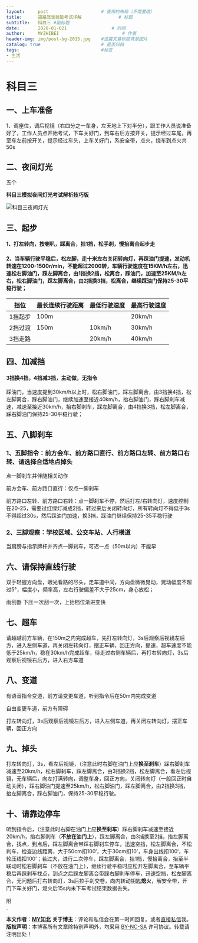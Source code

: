 ```yaml
---
layout:     post   				    # 使用的布局（不需要改）
title:      道路驾驶技能考试详解				# 标题
subtitle:   科目三 #副标题
date:       2020-01-021 				# 时间
author:     MYZHIBEI 						# 作者
header-img: img/post-bg-2015.jpg 	#这篇文章标题背景图片
catalog: true 						# 是否归档
tags:								#标签
- 生活
---
```


# 科目三

## 一、上车准备

1、调座位，调后视镜（右四分之一车身，左天地上下对半分），跟工作人员说准备好了，工作人员点开始考试，下车关好门，到车右后方按开关，提示经过车尾，再至车左前按开关，提示经过车头，上车关好门，系安全带，点火，绕车到点火共50s

## 二、夜间灯光

五个

**科目三模拟夜间灯光考试解析技巧版**

![科目三夜间灯光](https://gitee.com/myzhibei/img/raw/master/%E7%A7%91%E7%9B%AE%E4%B8%89%E5%A4%9C%E9%97%B4%E7%81%AF%E5%85%89.png)

## 三、起步

#### 1、打左转向，按喇叭，踩离合，挂1挡，松手刹，慢抬离合起步走

#### 2、当车辆行驶平稳后，松左脚，走十米左右关闭转向灯，再踩油门提速，发动机转速在1200-1500r/min，不能超过2000转，车辆行驶速度在15KM/h左右，迅速松右脚油门，踩左脚离合，由1挡换2挡，松离合，踩油门，加速至25KM/h左右，松右脚油门，踩左脚离合，由2挡换3挡，松离合，继续踩油门保持25-30平稳行驶；

| 挡位    | 最长连续行驶距离 | 最低行驶速度 | 最高行驶速度 |
| ------- | ---------------- | ------------ | ------------ |
| 1挡起步 | 100m             |              | 20km/h       |
| 2挡过渡 | 150m             | 10km/h       | 30km/h       |
| 3挡走路 |                  | 20km/h       | 40km/h       |

## 四、加减挡

#### 3挡换4挡，4挡减3挡，主动做，无指令

踩油门，当速度提到30km/h以上时，松右脚油门，踩左脚离合，由3挡换4挡，松左脚离合，踩右脚油门，继续加速至接近40km/h，抬右脚油门，踩右脚刹车减速，减速至接近30km/h，抬右脚刹车，踩左脚离合，由4挡换3挡，松左脚离合，踩右脚油门保持25-30平稳行驶；

## 五、八脚刹车

### 1、五脚指令：前方会车、前方路口直行、前方路口左转、前方路口右转、请选择合适地点掉头

点一脚刹车并伴随相关动作

前方会车、前方路口直行：仅点一脚刹车

前方路口左转、前方路口右转：点一脚刹车不停，然后打左/右转向灯，速度控制在20-25，需要过红绿灯减成2挡，转过来后关闭转向灯，所有转向灯不得低于3s不得超过30s，然后踩油门加速，换3挡，踩油门继续保持25-35平稳行驶

### 2、三脚观察：学校区域、公交车站、人行横道

当肩膀与指示牌杆并齐点一脚刹车，可迟一点（50m以内）不能早

## 六、请保持直线行驶

双手轻握方向盘，眼光看路的尽头，走车道中间，方向盘微微晃动，晃动幅度不超过5°，幅度小，频率高，左右行驶偏差不大于25cm，身心放松；

雨刮器 下压一次刮一次，上抬档位渐进变快

## 七、超车

请超越前方车辆，在150m之内完成超车，先打左转向灯，3s后观察后视镜左后方，进入左侧车道，再关闭左转向灯，摆正车辆，回正方向，提速，超车速度不能低于25km/h，稳在30km/h完成超车，待走过右侧车辆后，再打右转向灯，3s后观察后视镜右后方，进入右方车道

## 八、变道

有语音指令变道，前方请变更车道，听到指令后在50m内完成变道

自由变更车道，前方有障碍

打左转向灯，3s后观察后视镜左后方，进入左侧车道，再关闭左转向灯，摆正车辆，回正方向

## 九、掉头

打左转向灯，3s，看左后视镜，（注意此时右脚在油门上应**换至刹车**）踩右脚刹车减速至20km/h，松右脚刹车，踩左脚离合，由3挡换2挡，松左脚离合，看左后视镜，无车辆后，向左打满转向，调整车身，回正方向，关闭转向灯（一般回正时自动关闭），踩右脚油门提速至25km/h，松右脚油门，踩左脚离合，由2挡换3挡，抬左脚离合，踩右脚油门，保持25-30平稳行驶。

## 十、请靠边停车

听到指令后，（注意此时右脚在油门上应**换至刹车**）踩右脚刹车减速至接近20km/h，抬右脚刹车（**不放在油门上**），踩左脚离合，由3挡换至2挡，抬左脚离合，找点，到点后，踩左脚离合带踩右脚刹车停车，迅速空挡，松左脚离合，不松刹车，检查边线距离，大于50cm扣100‘，大于30cm扣10’，车身出线扣100‘，车轮压线扣100’；若过大，进行二次停车，踩左脚离合，挂1档，慢抬离合，抬至半联动时松右脚刹车（不放在油门上），继续行驶平稳时应松开左脚离合，至车辆平稳后再踩刹车找点，到点之后踩左脚离合带踩右脚刹车停车，迅速空挡，松左脚离合，无问题后打右转向灯，3s后拉手刹交卷，向内转动钥匙**熄火**，解安全带，开门下车关好门，熄火后15s内未下车考试结束数据丢失。



附

[松滋金投考场科目三3条线路详解]:(https://mp.weixin.qq.com/s?__biz=MzIxNDE4OTQxMw==&mid=2650406702&idx=1&sn=2d699af23168ed25b0233777616ed801&chksm=8fa60b24b8d18232fa86a176c2d69a571c6d4bb7af2c8585fa9fd7ac476b725006eb77819d0c&mpshare=1&scene=23&srcid=0824mKsQNKwuYxI0wZsS9gG1&sharer_sharetime=1611210963625&sharer_shareid=71d4cc932c31e751bb4d7630baee9773#rd)



<img src="https://gitee.com/myzhibei/img/raw/master/my%E7%9F%A5%E5%8C%97.png" alt="img" style="zoom: 10%;" />

**本文作者**：**[MY知北](https://myzhibei.github.io)**
**关于博主**：评论和私信会在第一时间回复。或者[直接私信](https://msg.cnblogs.com/msg/send/myzhibei)我。
**版权声明**：本博客所有文章除特别声明外，均采用 [BY-NC-SA](https://creativecommons.org/licenses/by-nc-nd/4.0/) 许可协议。转载请注明出处！











